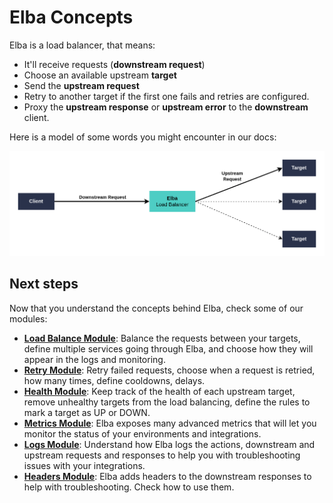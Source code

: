 # Elba Concepts

Elba is a load balancer, that means:
- It'll receive requests (**downstream request**)
- Choose an available upstream **target**
- Send the **upstream request**
- Retry to another target if the first one fails and retries are configured.
- Proxy the **upstream response** or **upstream error** to the **downstream** client.

Here is a model of some words you might encounter in our docs:

![Balancer Concepts](./concepts-balancer.png)


## Next steps

Now that you understand the concepts behind Elba, check some of our modules:
- **[Load Balance Module](./docs/load-balance.md)**: Balance the requests between your targets, define multiple services going through Elba, and choose how they will appear in the logs and monitoring.
- **[Retry Module](./docs/retry.md)**: Retry failed requests, choose when a request is retried, how many times, define cooldowns, delays.
- **[Health Module](./docs/health.md)**: Keep track of the health of each upstream target, remove unhealthy targets from the load balancing, define the rules to mark a target as UP or DOWN.
- **[Metrics Module](./docs/metrics.md)**: Elba exposes many advanced metrics that will let you monitor the status of your environments and integrations.
- **[Logs Module](./docs/logs.md)**: Understand how Elba logs the actions, downstream and upstream requests and responses to help you with troubleshooting issues with your integrations.
- **[Headers Module](./docs/headers.md)**: Elba adds headers to the downstream responses to help with troubleshooting. Check how to use them.
